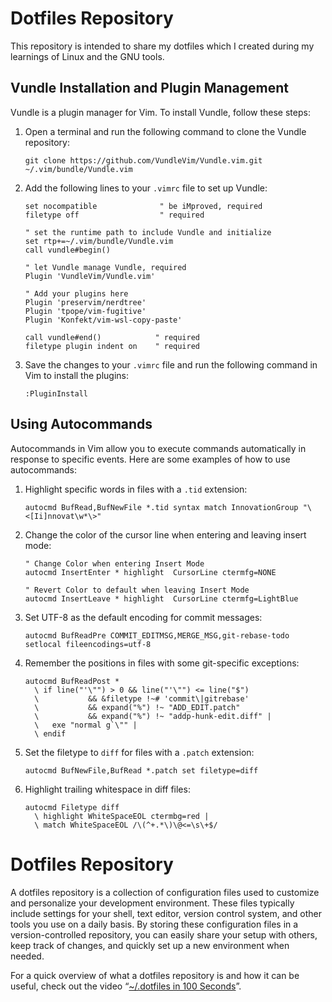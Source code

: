 # Dotfiles Repository

This repository is intended to share my dotfiles which I created during my learnings of Linux and the GNU tools.

## Vundle Installation and Plugin Management

Vundle is a plugin manager for Vim. To install Vundle, follow these steps:

1. Open a terminal and run the following command to clone the Vundle repository:
   ```
   git clone https://github.com/VundleVim/Vundle.vim.git ~/.vim/bundle/Vundle.vim
   ```

2. Add the following lines to your `.vimrc` file to set up Vundle:
   ```
   set nocompatible              " be iMproved, required
   filetype off                  " required

   " set the runtime path to include Vundle and initialize
   set rtp+=~/.vim/bundle/Vundle.vim
   call vundle#begin()

   " let Vundle manage Vundle, required
   Plugin 'VundleVim/Vundle.vim'

   " Add your plugins here
   Plugin 'preservim/nerdtree'
   Plugin 'tpope/vim-fugitive'
   Plugin 'Konfekt/vim-wsl-copy-paste'

   call vundle#end()            " required
   filetype plugin indent on    " required
   ```

3. Save the changes to your `.vimrc` file and run the following command in Vim to install the plugins:
   ```
   :PluginInstall
   ```

## Using Autocommands

Autocommands in Vim allow you to execute commands automatically in response to specific events. Here are some examples of how to use autocommands:

1. Highlight specific words in files with a `.tid` extension:
   ```
   autocmd BufRead,BufNewFile *.tid syntax match InnovationGroup "\<[Ii]nnovat\w*\>"
   ```

2. Change the color of the cursor line when entering and leaving insert mode:
   ```
   " Change Color when entering Insert Mode
   autocmd InsertEnter * highlight  CursorLine ctermfg=NONE

   " Revert Color to default when leaving Insert Mode
   autocmd InsertLeave * highlight  CursorLine ctermfg=LightBlue
   ```

3. Set UTF-8 as the default encoding for commit messages:
   ```
   autocmd BufReadPre COMMIT_EDITMSG,MERGE_MSG,git-rebase-todo setlocal fileencodings=utf-8
   ```

4. Remember the positions in files with some git-specific exceptions:
   ```
   autocmd BufReadPost *
     \ if line("'\"") > 0 && line("'\"") <= line("$")
     \           && &filetype !~# 'commit\|gitrebase'
     \           && expand("%") !~ "ADD_EDIT.patch"
     \           && expand("%") !~ "addp-hunk-edit.diff" |
     \   exe "normal g`\"" |
     \ endif
   ```

5. Set the filetype to `diff` for files with a `.patch` extension:
   ```
   autocmd BufNewFile,BufRead *.patch set filetype=diff
   ```

6. Highlight trailing whitespace in diff files:
   ```
   autocmd Filetype diff
     \ highlight WhiteSpaceEOL ctermbg=red |
     \ match WhiteSpaceEOL /\(^+.*\)\@<=\s\+$/
   ```

# Dotfiles Repository

A dotfiles repository is a collection of configuration files used to customize and personalize your development environment. These files typically include settings for your shell, text editor, version control system, and other tools you use on a daily basis. By storing these configuration files in a version-controlled repository, you can easily share your setup with others, keep track of changes, and quickly set up a new environment when needed.

For a quick overview of what a dotfiles repository is and how it can be useful, check out the video “[~/.dotfiles in 100 Seconds](https://youtu.be/r_MpUP6aKiQ)”.
